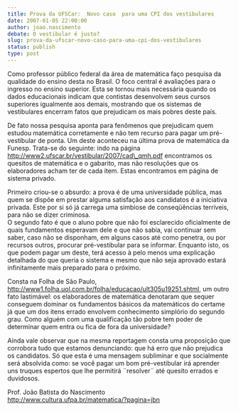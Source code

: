 ```yaml
---
title: Prova da UFSCar:  Novo caso  para uma CPI dos vestibulares
date: 2007-01-05 22:00:00
author: joao.nascimento
debate: O vestibular é justo?
slug: prova-da-ufscar-novo-caso-para-uma-cpi-dos-vestibulares
status: publish 
type: post
---
```


Como professor público federal da área de matemática faço pesquisa da qualidade do ensino desta no Brasil. O foco central é avaliações para o ingresso no ensino superior. Esta se tornou mais necessária quando os dados educacionais indicam que contistas desenvolvem seus cursos superiores igualmente aos demais, mostrando que os sistemas de vestibulares encerram fatos que prejudicam os mais pobres deste país.   
  
De fato nossa pesquisa aponta para fenômenos que prejudicam quem estudou matemática corretamente e não tem recurso para pagar um pré-vestibular de ponta. Um deste aconteceu na última prova de matemática da Funesp. Trata-se do seguinte: indo na página http://www2.ufscar.br/vestibular/2007/cad\_qmh.pdf encontramos os quesitos de matemática e o gabarito, mas não resoluções que os elaboradores acham ter de cada item. Estas encontramos em página de sistema privado.  
  
 Primeiro criou-se o absurdo: a prova é de uma universidade pública, mas quem se dispõe em prestar alguma satisfação aos candidatos é a iniciativa privada. Este por si só já carrega uma simbiose de conseqüências terríveis, para não se dizer criminosa.   
O segundo fato é que o aluno pobre que não foi esclarecido oficialmente de quais fundamentos esperavam dele e que não sabia, vai continuar sem saber, caso não se disponham, em alguns casos até como penetra, ou por recursos outros, procurar pré-vestibular para se informar. Enquanto isto, os que podem pagar um deste, terá acesso à pelo menos uma explicação detalhada do que queria o sistema e mesmo que não seja aprovado estará infinitamente mais preparado para o próximo.  
  
Consta na Folha de São Paulo, http://www1.folha.uol.com.br/folha/educacao/ult305u19251.shtml, um outro fato lastimável: os elaboradores de matemática denotaram que sequer conseguem dominar os fundamentos básicos da matemáticos do certame já que um dos itens errado envolvem conhecimento simplório do segundo grau. Como alguém com uma qualificação tão pobre tem poder de determinar quem entra ou fica de fora da universidade?   
  
Ainda vale observar que na mesma reportagem consta uma proposição que corrobora tudo que estamos denunciando: que há erro que não prejudica os candidatos. Só que esta é uma mensagem subliminar e que socialmente será absolvida como: se você pagar um bom pré-vestibular irá aprender uns truques espertos que lhe permitirá ¨resolver¨ até quesito errados e duvidosos.   
  
Prof. João Batista do Nascimento  
http://www.cultura.ufpa.br/matematica/?pagina=jbn  


